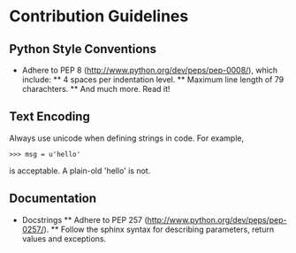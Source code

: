 # Contribution Guidelines 

## Python Style Conventions

* Adhere to PEP 8 (http://www.python.org/dev/peps/pep-0008/), which include:
** 4 spaces per indentation level.
** Maximum line length of 79 charachters.
** And much more.  Read it!

## Text Encoding

Always use unicode when defining strings in code.  For example,

    >>> msg = u'hello'

is acceptable.  A plain-old 'hello' is not.

## Documentation

* Docstrings
** Adhere to PEP 257 (http://www.python.org/dev/peps/pep-0257/).
** Follow the sphinx syntax for describing parameters, return values
   and exceptions.
